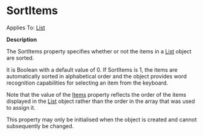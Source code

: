 




<h1 class="heading"><span class="name">SortItems</span></h1>

Applies To: [List](../a-z/list.md)


**Description**


The SortItems property specifies whether or not the items in a [List](../a-z/list.md) object are sorted.


It is Boolean with a default value of 0. If SortItems is 1, the items are automatically sorted in alphabetical order and the object provides word recognition capabilities for selecting an item from the keyboard.


Note that the value of the [Items](../a-z/items.md) property reflects the order of the items displayed in the [List](../a-z/list.md) object rather than the order in the array that was used to assign it.


This property may only be initialised when the object is created and cannot subsequently be changed.



